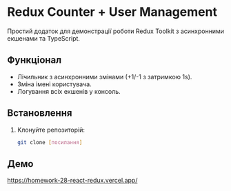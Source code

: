 # Redux Counter + User Management

Простий додаток для демонстрації роботи Redux Toolkit з асинхронними екшенами та TypeScript.

## Функціонал

- Лічильник з асинхронними змінами (+1/-1 з затримкою 1s).
- Зміна імені користувача.
- Логування всіх екшенів у консоль.

## Встановлення

1. Клонуйте репозиторій:
   ```bash
   git clone [посилання]
   ```

## Демо

https://homework-28-react-redux.vercel.app/
